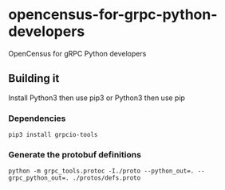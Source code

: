 # opencensus-for-grpc-python-developers
OpenCensus for gRPC Python developers

## Building it

Install Python3 then use pip3
or
Python3 then use pip

### Dependencies
```shell
pip3 install grpcio-tools
```

### Generate the protobuf definitions
```shell
python -m grpc_tools.protoc -I./proto --python_out=. --grpc_python_out=. ./protos/defs.proto
```
